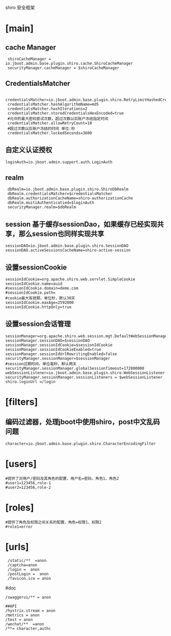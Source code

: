 shiro 安全框架

#   [main]

##  cache Manager

```
 shiroCacheManager = io.jboot.admin.base.plugin.shiro.cache.ShiroCacheManager
 securityManager.cacheManager = $shiroCacheManager
```

##  CredentialsMatcher

``` 
 credentialsMatcher=io.jboot.admin.base.plugin.shiro.RetryLimitHashedCredentialsMatcher
 credentialsMatcher.hashAlgorithmName=md5
 credentialsMatcher.hashIterations=2
 credentialsMatcher.storedCredentialsHexEncoded=true
 #允许的最大密码尝试次数，超过次数以后账户冻结指定时间
 credentialsMatcher.allowRetryCount=10
 #超过次数以后账户冻结的时间 单位:秒
 credentialsMatcher.lockedSeconds=3600
```
 
##  自定义认证授权

``` 
loginAuth=io.jboot.admin.support.auth.LoginAuth
```

##  realm
``` 
 dbRealm=io.jboot.admin.base.plugin.shiro.ShiroDbRealm
 dbRealm.credentialsMatcher=$credentialsMatcher
 dbRealm.authorizationCacheName=shiro-authorizationCache
 dbRealm.muitiAuthenticatied=$loginAuth
 securityManager.realm=$dbRealm
```

##  session 基于缓存sessionDao，如果缓存已经实现共享，那么session也同样实现共享

``` 
sessionDAO=io.jboot.admin.base.plugin.shiro.SessionDAO
sessionDAO.activeSessionsCacheName=shiro-active-session
```

##  设置sessionCookie
``` 
sessionIdCookie=org.apache.shiro.web.servlet.SimpleCookie
sessionIdCookie.name=auid
#sessionIdCookie.domain=demo.com
#sessionIdCookie.path=
#cookie最大有效期，单位秒，默认30天
sessionIdCookie.maxAge=2592000
sessionIdCookie.httpOnly=true
```

##  设置session会话管理
``` 
sessionManager=org.apache.shiro.web.session.mgt.DefaultWebSessionManager
sessionManager.sessionDAO=$sessionDAO
sessionManager.sessionIdCookie=$sessionIdCookie
sessionManager.sessionIdCookieEnabled=true
sessionManager.sessionIdUrlRewritingEnabled=false
securityManager.sessionManager=$sessionManager
#session过期时间，单位毫秒，默认两天
securityManager.sessionManager.globalSessionTimeout=172800000
webSessionListener=io.jboot.admin.base.plugin.shiro.WebSessionListener
securityManager.sessionManager.sessionListeners = $webSessionListener
shiro.loginUrl =/login
```

#   [filters]

##  编码过滤器，处理jboot中使用shiro，post中文乱码问题
``` 
character=io.jboot.admin.base.plugin.shiro.CharacterEncodingFilter
```

#   [users]
``` 
#提供了对用户/密码及其角色的配置，用户名=密码，角色1，角色2
#user1=123456,role-1
#user2=123456,role-2
```

#   [roles]
``` 
#提供了角色及权限之间关系的配置，角色=权限1，权限2
#role1=error
```

#   [urls]
``` 
 /static/**  =anon
 /captcha=anon
 /login =  anon
 /postLogin =  anon
 /favicon.ico = anon
```

#doc
``` 
/swaggerui/** = anon

##API
/hystrix.stream = anon
/metrics = anon
/test = anon
/wechat/**  =anon
/**= character,authc
```
